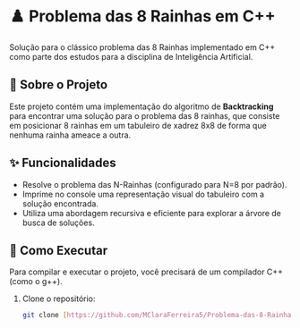 # ♟️ Problema das 8 Rainhas em C++

Solução para o clássico problema das 8 Rainhas implementado em C++ como parte dos estudos para a disciplina de Inteligência Artificial.

## 📖 Sobre o Projeto

Este projeto contém uma implementação do algoritmo de **Backtracking** para encontrar uma solução para o problema das 8 rainhas, que consiste em posicionar 8 rainhas em um tabuleiro de xadrez 8x8 de forma que nenhuma rainha ameace a outra.

## ✨ Funcionalidades

- Resolve o problema das N-Rainhas (configurado para N=8 por padrão).
- Imprime no console uma representação visual do tabuleiro com a solução encontrada.
- Utiliza uma abordagem recursiva e eficiente para explorar a árvore de busca de soluções.

## 🚀 Como Executar

Para compilar e executar o projeto, você precisará de um compilador C++ (como o g++).

1. Clone o repositório:
   ```bash
   git clone [https://github.com/MClaraFerreira5/Problema-das-8-Rainhas.git](https://github.com/MClaraFerreira5/Problema-das-8-Rainhas.git)
